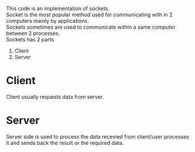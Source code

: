 This code is an implementation of sockets.<br>
Socket is the most popular method used for communicating with in 2 computers mainly by applications.<br>
Sockets sometimes are used to communicate within a same computer between 2 processes.<br>
Sockets has 2 parts
1) Client
2) Server

# Client 
Client usually requests data from server.

# Server 
Server side is used to process the data recevied from client/user processes it and sends back the result or the required data.



